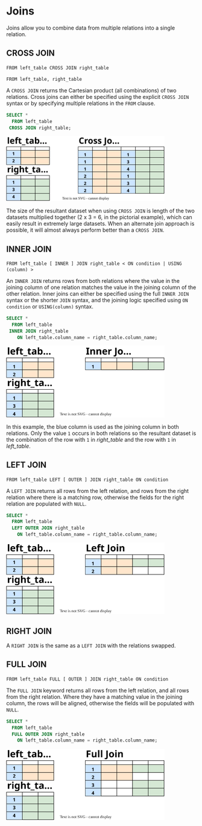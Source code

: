 # Joins

Joins allow you to combine data from multiple relations into a single relation.

## CROSS JOIN

~~~
FROM left_table CROSS JOIN right_table
~~~
~~~
FROM left_table, right_table
~~~

A `CROSS JOIN` returns the Cartesian product (all combinations) of two relations. Cross joins can either be specified using the explicit `CROSS JOIN` syntax or by specifying multiple relations in the `FROM` clause.

~~~sql
SELECT *
  FROM left_table
 CROSS JOIN right_table;
~~~

<img src="../diagrams/cross-join.svg" width="420px">

The size of the resultant dataset when using `CROSS JOIN` is length of the two datasets multiplied together (2 x 3 = 6, in the pictorial example), which can easily result in extremely large datasets. When an alternate join approach is possible, it will almost always perform better than a `CROSS JOIN`.

## INNER JOIN

~~~
FROM left_table [ INNER ] JOIN right_table < ON condition | USING (column) >
~~~

An `INNER JOIN` returns rows from both relations where the value in the joining column of one relation matches the value in the joining column of the other relation. Inner joins can either be specified using the full `INNER JOIN` syntax or the shorter `JOIN` syntax, and the joining logic specified using `ON condition` or `USING(column)` syntax.

~~~sql
SELECT *
  FROM left_table
 INNER JOIN right_table
    ON left_table.column_name = right_table.column_name;
~~~

<img src="../diagrams/inner-join.svg" width="420px">

In this example, the blue column is used as the joining column in both relations. Only the value `1` occurs in both relations so the resultant dataset is the combination of the row with `1` in _right_table_ and the row with `1` in _left_table_.

## LEFT JOIN

~~~
FROM left_table LEFT [ OUTER ] JOIN right_table ON condition
~~~

A `LEFT JOIN` returns all rows from the left relation, and rows from the right relation where there is a matching row, otherwise the fields for the right relation are populated with `NULL`.

~~~sql
SELECT *
  FROM left_table
  LEFT OUTER JOIN right_table
    ON left_table.column_name = right_table.column_name;
~~~

<img src="../diagrams/left-join.svg" width="420px">

## RIGHT JOIN

A `RIGHT JOIN` is the same as a `LEFT JOIN` with the relations swapped.

## FULL JOIN

~~~
FROM left_table FULL [ OUTER ] JOIN right_table ON condition
~~~

The `FULL JOIN` keyword returns all rows from the left relation, and all rows from the right relation. Where they have a matching value in the joining column, the rows will be aligned, otherwise the fields will be populated with `NULL`.

~~~sql
SELECT *
  FROM left_table
  FULL OUTER JOIN right_table
    ON left_table.column_name = right_table.column_name;
~~~

<img src="../diagrams/full-join.svg" width="420px">